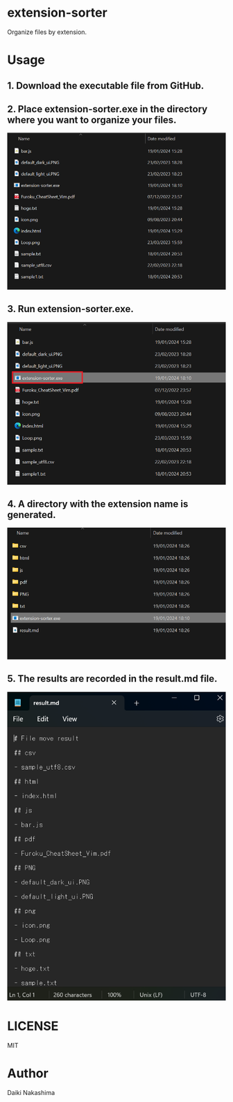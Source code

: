 # extension-sorter

Organize files by extension.

# Usage

## 1. Download the executable file from GitHub.


## 2. Place extension-sorter.exe in the directory where you want to organize your files.

![organize](./screenshot/01.png)

## 3. Run extension-sorter.exe.

![run](./screenshot/02.png)

## 4. A directory with the extension name is generated.

![finish](./screenshot/03.png)

## 5. The results are recorded in the result.md file.

![recorded](./screenshot/04.png)

# LICENSE

MIT

# Author

Daiki Nakashima